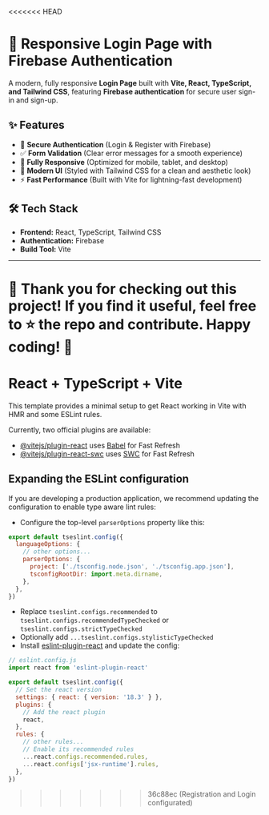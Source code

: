 <<<<<<< HEAD
# 🚀 Responsive Login Page with Firebase Authentication

A modern, fully responsive **Login Page** built with **Vite, React, TypeScript, and Tailwind CSS**, featuring **Firebase authentication** for secure user sign-in and sign-up.

## ✨ Features

- 🔐 **Secure Authentication** (Login & Register with Firebase)
- ✅ **Form Validation** (Clear error messages for a smooth experience)
- 📱 **Fully Responsive** (Optimized for mobile, tablet, and desktop)
- 🎨 **Modern UI** (Styled with Tailwind CSS for a clean and aesthetic look)
- ⚡ **Fast Performance** (Built with Vite for lightning-fast development)

## 🛠️ Tech Stack

- **Frontend:** React, TypeScript, Tailwind CSS
- **Authentication:** Firebase
- **Build Tool:** Vite
---

🙏 **Thank you for checking out this project!** If you find it useful, feel free to ⭐ the repo and contribute. Happy coding! 🚀  
=======
# React + TypeScript + Vite

This template provides a minimal setup to get React working in Vite with HMR and some ESLint rules.

Currently, two official plugins are available:

- [@vitejs/plugin-react](https://github.com/vitejs/vite-plugin-react/blob/main/packages/plugin-react/README.md) uses [Babel](https://babeljs.io/) for Fast Refresh
- [@vitejs/plugin-react-swc](https://github.com/vitejs/vite-plugin-react-swc) uses [SWC](https://swc.rs/) for Fast Refresh

## Expanding the ESLint configuration

If you are developing a production application, we recommend updating the configuration to enable type aware lint rules:

- Configure the top-level `parserOptions` property like this:

```js
export default tseslint.config({
  languageOptions: {
    // other options...
    parserOptions: {
      project: ['./tsconfig.node.json', './tsconfig.app.json'],
      tsconfigRootDir: import.meta.dirname,
    },
  },
})
```

- Replace `tseslint.configs.recommended` to `tseslint.configs.recommendedTypeChecked` or `tseslint.configs.strictTypeChecked`
- Optionally add `...tseslint.configs.stylisticTypeChecked`
- Install [eslint-plugin-react](https://github.com/jsx-eslint/eslint-plugin-react) and update the config:

```js
// eslint.config.js
import react from 'eslint-plugin-react'

export default tseslint.config({
  // Set the react version
  settings: { react: { version: '18.3' } },
  plugins: {
    // Add the react plugin
    react,
  },
  rules: {
    // other rules...
    // Enable its recommended rules
    ...react.configs.recommended.rules,
    ...react.configs['jsx-runtime'].rules,
  },
})
```
>>>>>>> 36c88ec (Registration and Login configurated)
